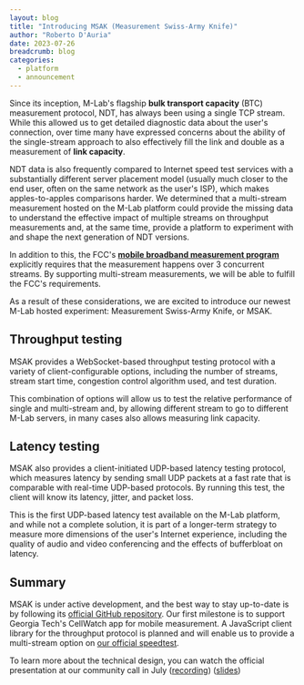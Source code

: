 ```yaml
---
layout: blog
title: "Introducing MSAK (Measurement Swiss-Army Knife)"
author: "Roberto D'Auria"
date: 2023-07-26
breadcrumb: blog
categories:
  - platform
  - announcement
---
```


Since its inception, M-Lab's flagship **bulk transport capacity** (BTC) measurement protocol, NDT, has always been using a single TCP stream. While this allowed us to get detailed diagnostic data about the user's connection, over time many have expressed concerns about the ability of the single-stream approach to also effectively fill the link and double as a measurement of **link capacity**. <!--more-->

NDT data is also frequently compared to Internet speed test services with a substantially different server placement model (usually much closer to the end user, often on the same network as the user's ISP), which makes apples-to-apples comparisons harder. We determined that a multi-stream measurement hosted on the M-Lab platform could provide the missing data to understand the effective impact of multiple streams on throughput measurements and, at the same time, provide a platform to experiment with and shape the next generation of NDT versions.

In addition to this, the FCC's **[mobile broadband measurement program](https://www.fcc.gov/general/measuring-mobile-broadband-performance)** explicitly requires that the measurement happens over 3 concurrent streams. By supporting multi-stream measurements, we will be able to fulfill the FCC's requirements.

As a result of these considerations, we are excited to introduce our newest M-Lab hosted experiment: Measurement Swiss-Army Knife, or MSAK.

## Throughput testing

MSAK provides a WebSocket-based throughput testing protocol with a variety of client-configurable options, including the number of streams, stream start time, congestion control algorithm used, and test duration.

This combination of options will allow us to test the relative performance of single and multi-stream and, by allowing different stream to go to different M-Lab servers, in many cases also allows measuring link capacity.

## Latency testing

MSAK also provides a client-initiated UDP-based latency testing protocol, which measures latency by sending small UDP packets at a fast rate that is comparable with real-time UDP-based protocols. By running this test, the client will know its latency, jitter, and packet loss.

This is the first UDP-based latency test available on the M-Lab platform, and while not a complete solution, it is part of a longer-term strategy to measure more dimensions of the user's Internet experience, including the quality of audio and video conferencing and the effects of bufferbloat on latency.

## Summary

MSAK is under active development, and the best way to stay up-to-date is by following its [official GitHub repository](https://github.com/m-lab/msak). Our first milestone is to support Georgia Tech's CellWatch app for mobile measurement. A JavaScript client library for the throughput protocol is planned and will enable us to provide a multi-stream option on [our official speedtest](https://speed.measurementlab.net).

To learn more about the technical design, you can watch the official presentation at our community call in July ([recording](https://youtu.be/Lvo-nlX5YeM)) ([slides](https://docs.google.com/presentation/d/1IbqMhmBwP2ul0Y7I-haIICc3tTjHsuRAKofzR5J-0gM/edit#slide=id.g255b8295bce_1_63))
